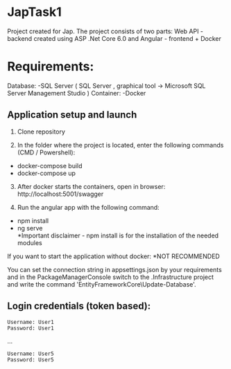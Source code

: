 # JapTask1

Project created for Jap. 
The project consists of two parts: Web API - backend created using ASP .Net Core 6.0 and Angular - frontend + Docker

# Requirements:
 Database:
 -SQL Server ( SQL Server , graphical tool -> Microsoft SQL Server Management Studio )
 Container:
 -Docker

## Application setup and launch

1. Clone repository <br/>

2. In the folder where the project is located, enter the following commands (CMD / Powershell): <br/>

- docker-compose build
- docker-compose up

 3. After docker starts the containers, open in browser: http://localhost:5001/swagger
 
 4. Run the angular app with the following command:
- npm install <br/>
- ng serve <br/>
*Important disclaimer - npm install is for the installation of the needed modules

If you want to start the application without docker: *NOT RECOMMENDED

You can set the connection string in appsettings.json by your requirements and in the PackageManagerConsole switch to the .Infrastructure project and write the command 'EntityFrameworkCore\Update-Database'. 

## Login credentials (token based):
```
Username: User1
Password: User1
```
...
```
Username: User5
Password: User5
```
